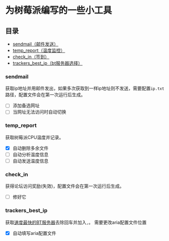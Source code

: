 # 为树莓派编写的一些小工具

## 目录
* [sendmail（邮件发送）](#sendmail)
* [temp_report（温度监控）](#temp_report)
* [check_in（签到）](#check_in)
* [trackers_best_ip（bt服务器选择）](#trackers_best_ip)
### sendmail
获取ip地址并用邮件发出，如果多次获取到一样ip地址则不发送，需要配置`ip.txt`路径，配置文件会在第一次运行后生成。

- [ ] 添加备选网址
- [ ] 当网址无法访问时自动切换

### temp_report
获取树莓派CPU温度并记录。
- [x] 自动删除多余文件
- [ ] 自动分析温度信息
- [ ] 自动发送温度信息

### check_in
获得论坛访问奖励(失效)，配置文件会在第一次运行后生成。
- [ ] 修好它

### trackers_best_ip
获取[速度最快的BT服务器](https://github.com/ngosang/trackerslist)去除回车并加入`,`。
需要更改aria配置文件位置
- [x] 自动填写aria配置文件
